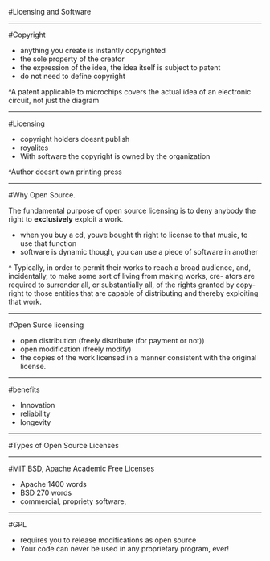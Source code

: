 #Licensing and Software

---

#Copyright

- anything you create is instantly copyrighted
- the sole property of the creator
- the expression of the idea, the idea itself is subject to patent
- do not need to define copyright

^A patent applicable to microchips covers the actual idea of an electronic circuit, not just the diagram

---

#Licensing

- copyright holders doesnt publish
- royalites
- With software the copyright is owned by the organization

^Author doesnt own printing press

---
#Why Open Source.

The fundamental purpose of open source licensing is to deny anybody the right to
**exclusively** exploit a work.

- when you buy a cd, youve bought th right to license to that music, to use that function
- software is dynamic though, you can use a piece of software in another

^ Typically, in order to permit their works to reach a broad
audience, and, incidentally, to make some sort of living from making works, cre-
ators are required to surrender all, or substantially all, of the rights granted by copy-
right to those entities that are capable of distributing and thereby exploiting that
work.


---
#Open Surce licensing

- open distribution (freely distribute (for payment or not))
- open modification (freely modify)
- the copies of the work licensed in a manner consistent with the original
license.

---
#benefits

- Innovation
- reliability
- longevity

---

#Types of Open Source Licenses

---

#MIT BSD, Apache Academic Free Licenses


- Apache 1400 words
- BSD 270 words
- commercial, propriety software, 

---

#GPL

- requires you to release modifications as open source
- Your code can never be used in any proprietary program, ever!


